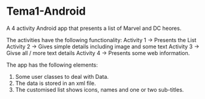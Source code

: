 # Tema1-Android
A 4 activity Android app that presents a list of Marvel and DC heores. 

The activities have the following functionality:
Activity 1 -> Presents the List
Activity 2 -> Gives simple details including image and some text 
Activity 3 -> Givse all / more text details
Activity 4 -> Presents some web information.

The app has the following elements:
1)	Some user classes to deal with Data.
2)	The data is stored in an xml file.
3)	The customised list shows icons, names and one or two sub-titles.


